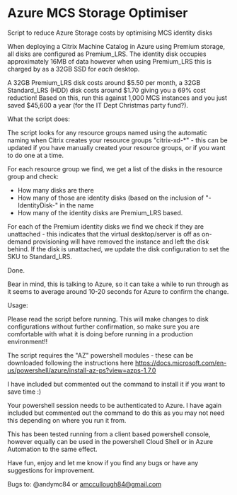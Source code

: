 # Azure MCS Storage Optimiser
Script to reduce Azure Storage costs by optimising MCS identity disks

When deploying a Citrix Machine Catalog in Azure using Premium storage, all disks are configured as Premium_LRS. The identity disk occupies approximately 16MB of data however when using Premium_LRS this is charged by as a 32GB SSD for *each* desktop.

A 32GB Premium_LRS disk costs around $5.50 per month, a 32GB Standard_LRS (HDD) disk costs around $1.70 giving you a 69% cost reduction!
Based on this, run this against 1,000 MCS instances and you just saved $45,600 a year (for the IT Dept Christmas party fund?).

What the script does:

The script looks for any resource groups named using the automatic naming when Citrix creates your resource groups "citrix-xd-*" - this can be updated if you have manually created your resource groups, or if you want to do one at a time.

For each resource group we find, we get a list of the disks in the resource group and check:

 - How many disks are there
 - How many of those are identity disks (based on the inclusion of "-IdentityDisk-" in the name
 - How many of the identity disks are Premium_LRS based.
 
For each of the Premium identity disks we find we check if they are unattached - this indicates that the virtual desktop/server is off as on-demand provisioning will have removed the instance and left the disk behind. If the disk is unattached, we update the disk configuration to set the SKU to Standard_LRS.

Done.

Bear in mind, this is talking to Azure, so it can take a while to run through as it seems to average around 10-20 seconds for Azure to confirm the change.

Usage:

Please read the script before running. This will make changes to disk configurations without further confirmation, so make sure you are comfortable with what it is doing before running in a production environment!!

The script requires the "AZ" powershell modules - these can be downloaded following the instructions here https://docs.microsoft.com/en-us/powershell/azure/install-az-ps?view=azps-1.7.0

I have included but commented out the command to install it if you want to save time :)

Your powershell session needs to be authenticated to Azure. I have again included but commented out the command to do this as you may not need this depending on where you run it from.

This has been tested running from a client based powershell console, however equally can be used in the powershell Cloud Shell or in Azure Automation to the same effect.

Have fun, enjoy and let me know if you find any bugs or have any suggestions for improvement.

Bugs to: @andymc84 or amccullough84@gmail.com
